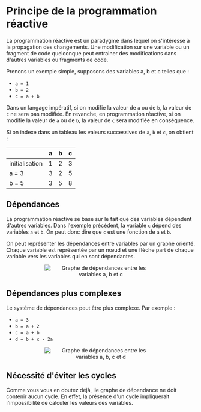 # Principe de la programmation réactive

La programmation réactive est un paradygme dans lequel on s'intéresse à la propagation des changements. Une modification sur une variable ou un fragment de code quelconque peut entrainer des modifications dans d'autres variables ou fragments de code.

Prenons un exemple simple, supposons des variables a, b et c telles que :

* `a = 1`
* `b = 2`
* `c = a + b`

Dans un langage impératif, si on modifie la valeur de `a` ou de `b`, la valeur de `c` ne sera pas modifiée. En revanche, en programmation réactive, si on modifie la valeur de `a` ou de `b`, la valeur de `c` sera modifiée en conséquence.

Si on indexe dans un tableau les valeurs successives de `a`, `b` et `c`, on obtient :

|               |   a   |   b   |   c   |
|---            |:-:    |:-:    |:-:    |
| initialisation|   1   |   2   |   3   |
| a = 3         |   3   |   2   |   5   |
| b = 5         |   3   |   5   |   8   |

## Dépendances

La programmation réactive se base sur le fait que des variables dépendent d'autres variables. Dans l'exemple précédent, la variable `c` dépend des variables `a` et `b`. On peut donc dire que `c` est une fonction de `a` et `b`.

On peut représenter les dépendances entre variables par un graphe orienté. Chaque variable est représentée par un nœud et une flèche part de chaque variable vers les variables qui en sont dépendantes.

<div style="text-align:center">
    <img src="local://assets/progReactive/dependances.abc.svg" alt="Graphe de dépendances entre les variables a, b et c" style="max-width: min(100%, 300px);" />
</div>

## Dépendances plus complexes

Le système de dépendances peut être plus complexe. Par exemple :

* `a = 3`
* `b = a + 2`
* `c = a + b`
* `d = b + c - 2a`

<div style="text-align:center">
    <img src="local://assets/progReactive/dependances.abcd.svg" alt="Graphe de dépendances entre les variables a, b, c et d" style="max-width: min(100%, 300px);" />
    <!-- Tiré de https://csacademy.com/app/graph_editor/ -->
</div>

## Nécessité d'éviter les cycles

Comme vous vous en doutez déjà, lle graphe de dépendance ne doit contenir aucun cycle. En effet, la présence d'un cycle impliquerait l'impossibilité de calculer les valeurs des variables.
